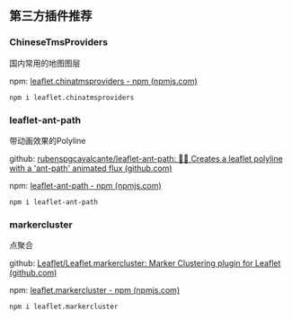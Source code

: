 ## 第三方插件推荐

### ChineseTmsProviders

国内常用的地图图层

npm: [leaflet.chinatmsproviders - npm (npmjs.com)](https://www.npmjs.com/package/leaflet.chinatmsproviders)

```
npm i leaflet.chinatmsproviders
```

### leaflet-ant-path

带动画效果的Polyline

github: [rubenspgcavalcante/leaflet-ant-path: 🌿🐜 Creates a leaflet polyline with a 'ant-path' animated flux (github.com)](https://github.com/rubenspgcavalcante/leaflet-ant-path)

npm: [leaflet-ant-path - npm (npmjs.com)](https://www.npmjs.com/package/leaflet-ant-path)

```
npm i leaflet-ant-path
```

### markercluster

点聚合

github: [Leaflet/Leaflet.markercluster: Marker Clustering plugin for Leaflet (github.com)](https://github.com/Leaflet/Leaflet.markercluster)

npm: [leaflet.markercluster - npm (npmjs.com)](https://www.npmjs.com/package/leaflet.markercluster)

```
npm i leaflet.markercluster
```

